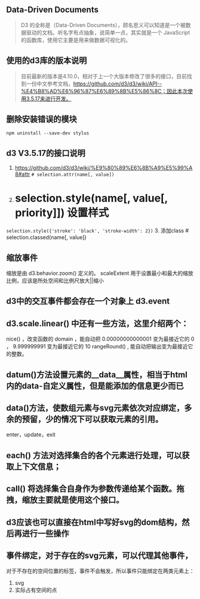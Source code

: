 ## Data-Driven Documents


> D3 的全称是（Data-Driven Documents），顾名思义可以知道是一个被数据驱动的文档。听名字有点抽象，说简单一点，其实就是一个 JavaScript 的函数库，使用它主要是用来做数据可视化的。

## 使用的d3库的版本说明

> 目前最新的版本是4.10.0，相对于上一个大版本修改了很多的接口，目前找到一份中文参考文档，https://github.com/d3/d3/wiki/API--%E4%B8%AD%E6%96%87%E6%89%8B%E5%86%8C；因此本次使用3.5.17来进行开发。

## 删除安装错误的模块

```
npm uninstall --save-dev stylus
```

## d3 V3.5.17的接口说明
1. https://github.com/d3/d3/wiki/%E9%80%89%E6%8B%A9%E5%99%A8#attr 
`# selection.attr(name[, value])`
2. # selection.style(name[, value[, priority]]) 设置样式
`selection.style({'stroke': 'black', 'stroke-width': 2})`
3. 添加class  # selection.classed(name[, value])


## 缩放事件

缩放是由 d3.behavior.zoom() 定义的。
scaleExtent 用于设置最小和最大的缩放比例，应该是所处空间和比例尺放大||缩小

## d3中的交互事件都会存在一个对象上   d3.event


## d3.scale.linear() 中还有一些方法，这里介绍两个：


nice()  ，改变函数的 domain ，能自动把 0.00000000000001 变为最接近它的 0 ， 9.999999991 变为最接近它的 10 
rangeRound() , 能自动把输出变为最接近它的整数。


## datum()方法设置元素的__data__属性，相当于html内的data-自定义属性，但是能添加的信息更少而已

## data()方法，使数组元素与svg元素依次对应绑定，多余的预留，少的情况下可以获取元素的引用。
enter，update，exit

## each() 方法对选择集合的各个元素进行处理，可以获取上下文信息；

## call() 将选择集合自身作为参数传递给某个函数。拖拽，缩放主要就是使用这个接口。

## d3应该也可以直接在html中写好svg的dom结构，然后再进行一些操作


## 事件绑定，对于存在的svg元素，可以代理其他事件，
对于不存在的空间位置的标签，事件不会触发，所以事件只能绑定在两类元素上：
1. svg
2. 实际占有空间的点